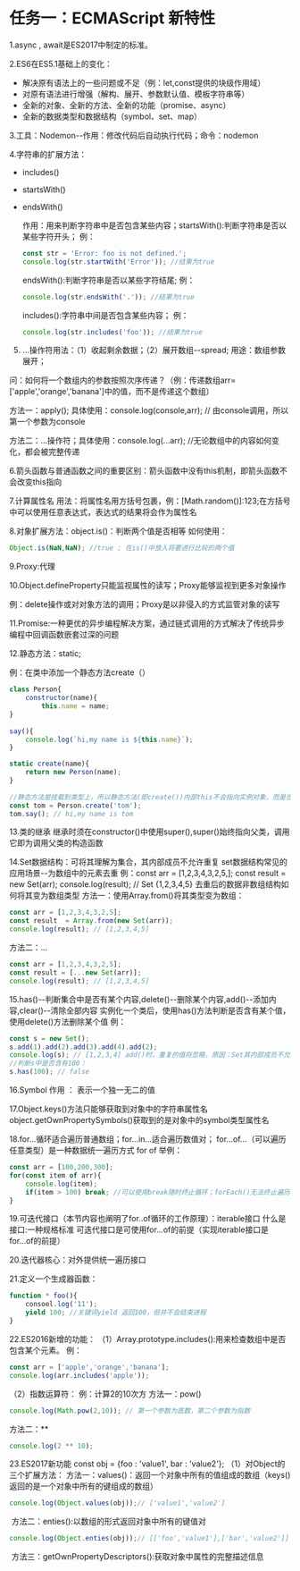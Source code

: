 # 任务一：ECMAScript 新特性



1.async , await是ES2017中制定的标准。



2.ES6在ES5.1基础上的变化：

- 解决原有语法上的一些问题或不足（例：let,const提供的块级作用域）
- 对原有语法进行增强（解构、展开、参数默认值、模板字符串等）
- 全新的对象、全新的方法、全新的功能（promise、async）
- 全新的数据类型和数据结构（symbol、set、map）
  

3.工具：Nodemon--作用：修改代码后自动执行代码；命令：nodemon



4.字符串的扩展方法：

- includes()

- startsWith()

- endsWith()

  作用：用来判断字符串中是否包含某些内容；startsWith():判断字符串是否以某些字符开头；
  例：

  ```javascript
  const str = 'Error: foo is not defined.'; 
  console.log(str.startWith('Error')); //结果为true
  ```

  endsWith():判断字符串是否以某些字符结尾;
  例：

  ```javascript
  console.log(str.endsWith('.')); //结果为true
  ```

  includes():字符串中间是否包含某些内容；
  例：

  ```javascript
  console.log(str.includes('foo')); //结果为true
  ```

  

5. ...操作符用法：（1）收起剩余数据；（2）展开数组--spread; 用途：数组参数展开；

问：如何将一个数组内的参数按照次序传递？（例：传递数组arr=['apple','orange','banana']中的值，而不是传递这个数组）
   
   方法一：apply(); 具体使用：console.log(console,arr); // 由console调用，所以第一个参数为console
   
   方法二：...操作符；具体使用：console.log(...arr); //无论数组中的内容如何变化，都会被完整传递

6.箭头函数与普通函数之间的重要区别：箭头函数中没有this机制，即箭头函数不会改变this指向

7.计算属性名
用法：将属性名用方括号包裹，例：[Math.random()]:123;在方括号中可以使用任意表达式，表达式的结果将会作为属性名

8.对象扩展方法：object.is()：判断两个值是否相等
如何使用：

```javascript
Object.is(NaN,NaN); //true ; 在is()中放入将要进行比较的两个值
```

9.Proxy:代理

10.Object.defineProperty只能监视属性的读写；Proxy能够监视到更多对象操作

例：delete操作或对对象方法的调用；Proxy是以非侵入的方式监管对象的读写

11.Promise:一种更优的异步编程解决方案，通过链式调用的方式解决了传统异步编程中回调函数嵌套过深的问题

12.静态方法：static; 

例：在类中添加一个静态方法create（）


```javascript
class Person{
	constructor(name){
		this.name = name;
}
    
say(){
	console.log(`hi,my name is ${this.name}`);
}

static create(name){
	return new Person(name);
}
    
//静态方法是挂载到类型上，所以静态方法(即create())内部this不会指向实例对象，而是当前的类型
const tom = Person.create('tom');
tom.say(); // hi,my name is tom
```
13.类的继承
继承时须在constructor()中使用super(),super()始终指向父类，调用它即为调用父类的构造函数

14.Set数据结构：可将其理解为集合，其内部成员不允许重复
set数据结构常见的应用场景--为数组中的元素去重
例：const arr = [1,2,3,4,3,2,5,]; const result = new Set(arr); console.log(result); // Set {1,2,3,4,5}
去重后的数据非数组结构如何将其变为数组类型
方法一：使用Array.from()将其类型变为数组：

```javascript
const arr = [1,2,3,4,3,2,5]; 
const result  = Array.from(new Set(arr)); 
console.log(result); // [1,2,3,4,5]
```

方法二：...

```javascript
const arr = [1,2,3,4,3,2,5]; 
const result = [...new Set(arr)]; 
console.log(result); // [1,2,3,4,5]
```

15.has()--判断集合中是否有某个内容,delete()--删除某个内容,add()--添加内容,clear()--清除全部内容
实例化一个类后，使用has()方法判断是否含有某个值，使用delete()方法删除某个值
例：

```javascript
const s = new Set(); 
s.add(1).add(2).add(3).add(4).add(2);
console.log(s); // [1,2,3,4] add()时，重复的值将忽略，原因：Set其内部成员不允许重复；
//判断s中是否含有100：
s.has(100); // false
```

16.Symbol 作用 ： 表示一个独一无二的值

17.Object.keys()方法只能够获取到对象中的字符串属性名
object.getOwnPropertySymbols()获取到的是对象中的symbol类型属性名

18.for...循环适合遍历普通数组；for...in...适合遍历数值对；
for...of...（可以遍历任意类型）是一种数据统一遍历方式
for of 举例：

```javascript
const arr = [100,200,300];
for(const item of arr){
	console.log(item);
	if(item > 100) break; //可以使用break随时终止循环；forEach()无法终止遍历(使用：arr.forEach())
}
```

19.可迭代接口（本节内容也阐明了for..of循环的工作原理）：iterable接口 
什么是接口:一种规格标准
可迭代接口是可使用for...of的前提（实现iterable接口是for...of的前提）

20.迭代器核心：对外提供统一遍历接口

21.定义一个生成器函数：

```javascript
function * foo(){ 
    consoel.log('11'); 
    yield 100; //关键词yield 返回100，但并不会结束进程 
}
```

22.ES2016新增的功能：
（1）Array.prototype.includes():用来检查数组中是否包含某个元素。
例：

```javascript
const arr = ['apple','orange','banana']; 
console.log(arr.includes('apple'));
```

（2）指数运算符：
例：计算2的10次方
方法一：pow()

```javascript
console.log(Math.pow(2,10)); // 第一个参数为底数，第二个参数为指数
```

方法二：**

```javascript
console.log(2 ** 10);
```

23.ES2017新功能
const obj = {foo : 'value1', bar : 'value2'};
（1）对Object的三个扩展方法：
	方法一：values()：返回一个对象中所有的值组成的数组（keys()返回的是一个对象中所有的键组成的数组）

```javascript
console.log(Object.values(obj));// ['value1','value2']
```

​	方法二：enties():以数组的形式返回对象中所有的键值对

```javascript
console.log(Object.enties(obj));// [['foo','value1'],['bar','value2']]
```

​	方法三：getOwnPropertyDescriptors():获取对象中属性的完整描述信息
